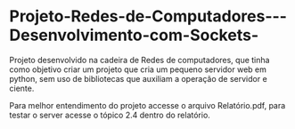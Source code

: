 # Projeto-Redes-de-Computadores---Desenvolvimento-com-Sockets-

Projeto desenvolvido na cadeira de Redes de computadores, que tinha como objetivo criar um projeto que cria um pequeno servidor web em python, sem uso de bibliotecas que auxiliam a operação de servidor e ciente. 

Para melhor entendimento do projeto accesse o arquivo Relatório.pdf, para testar o server acesse o tópico 2.4 dentro do relatório.

